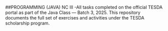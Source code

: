 ##PROGRAMMING (JAVA) NC III 
-All tasks completed on the official TESDA portal as part of the Java Class — Batch 3, 2025. 
This repository documents the full set of exercises and activities under the TESDA scholarship program.
